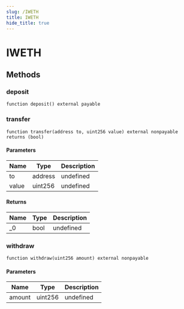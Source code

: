 ```yaml
---
slug: /IWETH
title: IWETH
hide_title: true
---
```


# IWETH

## Methods

### deposit

```solidity
function deposit() external payable
```

### transfer

```solidity
function transfer(address to, uint256 value) external nonpayable returns (bool)
```

#### Parameters

| Name  | Type    | Description |
| ----- | ------- | ----------- |
| to    | address | undefined   |
| value | uint256 | undefined   |

#### Returns

| Name | Type | Description |
| ---- | ---- | ----------- |
| \_0  | bool | undefined   |

### withdraw

```solidity
function withdraw(uint256 amount) external nonpayable
```

#### Parameters

| Name   | Type    | Description |
| ------ | ------- | ----------- |
| amount | uint256 | undefined   |
